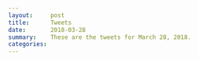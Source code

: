 ```yaml
---
layout:     post
title:      Tweets
date:       2018-03-28
summary:    These are the tweets for March 28, 2018.
categories:
---
```


